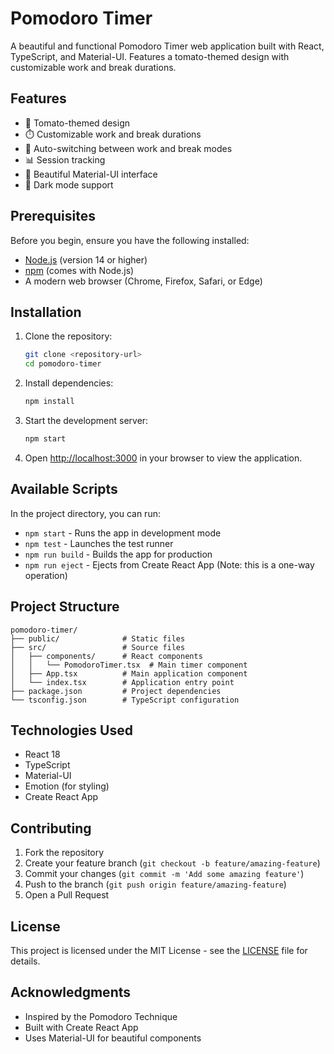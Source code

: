 # Pomodoro Timer

A beautiful and functional Pomodoro Timer web application built with React, TypeScript, and Material-UI. Features a tomato-themed design with customizable work and break durations.

## Features

- 🍅 Tomato-themed design
- ⏱️ Customizable work and break durations
- 🔄 Auto-switching between work and break modes
- 📊 Session tracking
- 🎨 Beautiful Material-UI interface
- 🌙 Dark mode support

## Prerequisites

Before you begin, ensure you have the following installed:

- [Node.js](https://nodejs.org/) (version 14 or higher)
- [npm](https://www.npmjs.com/) (comes with Node.js)
- A modern web browser (Chrome, Firefox, Safari, or Edge)

## Installation

1. Clone the repository:
   ```bash
   git clone <repository-url>
   cd pomodoro-timer
   ```

2. Install dependencies:
   ```bash
   npm install
   ```

3. Start the development server:
   ```bash
   npm start
   ```

4. Open [http://localhost:3000](http://localhost:3000) in your browser to view the application.

## Available Scripts

In the project directory, you can run:

- `npm start` - Runs the app in development mode
- `npm test` - Launches the test runner
- `npm run build` - Builds the app for production
- `npm run eject` - Ejects from Create React App (Note: this is a one-way operation)

## Project Structure

```
pomodoro-timer/
├── public/              # Static files
├── src/                 # Source files
│   ├── components/      # React components
│   │   └── PomodoroTimer.tsx  # Main timer component
│   ├── App.tsx          # Main application component
│   └── index.tsx        # Application entry point
├── package.json         # Project dependencies
└── tsconfig.json        # TypeScript configuration
```

## Technologies Used

- React 18
- TypeScript
- Material-UI
- Emotion (for styling)
- Create React App

## Contributing

1. Fork the repository
2. Create your feature branch (`git checkout -b feature/amazing-feature`)
3. Commit your changes (`git commit -m 'Add some amazing feature'`)
4. Push to the branch (`git push origin feature/amazing-feature`)
5. Open a Pull Request

## License

This project is licensed under the MIT License - see the [LICENSE](LICENSE) file for details.

## Acknowledgments

- Inspired by the Pomodoro Technique
- Built with Create React App
- Uses Material-UI for beautiful components
